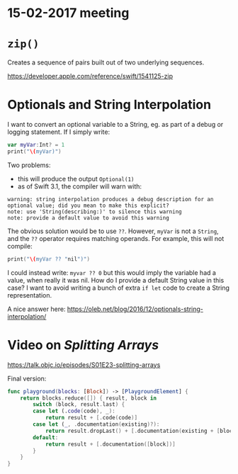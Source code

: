 # 15-02-2017 meeting

# `zip()`

Creates a sequence of pairs built out of two underlying sequences.

https://developer.apple.com/reference/swift/1541125-zip

# Optionals and String Interpolation

I want to convert an optional variable to a String, eg. as part of a debug or logging statement.
If I simply write:

```swift
var myVar:Int? = 1
print("\(myVar)")
```

Two problems:
- this will produce the output `Optional(1)`
- as of Swift 3.1, the compiler will warn with: 
```
warning: string interpolation produces a debug description for an optional value; did you mean to make this explicit?
note: use 'String(describing:)' to silence this warning
note: provide a default value to avoid this warning
```
The obvious solution would be to use `??`.
However, `myVar` is not a `String`, and the `??` operator requires matching operands.  For example, this will not compile:
```swift
print("\(myVar ?? "nil")")
```
I could instead write: `myvar ?? 0` but this would imply the variable had a value, when really it was nil.
How do I provide a default String value in this case?
I want to avoid writing a bunch of extra `if let` code to create a String representation.

A nice answer here: https://oleb.net/blog/2016/12/optionals-string-interpolation/

# Video on *Splitting Arrays*

https://talk.objc.io/episodes/S01E23-splitting-arrays

Final version:

```swift
func playground(blocks: [Block]) -> [PlaygroundElement] {
    return blocks.reduce([]) { result, block in
        switch (block, result.last) {
        case let (.code(code), _):
            return result + [.code(code)]
        case let (_, .documentation(existing)?):
            return result.dropLast() + [.documentation(existing + [block])]
        default:
            return result + [.documentation([block])]
        }
    }
}
```
